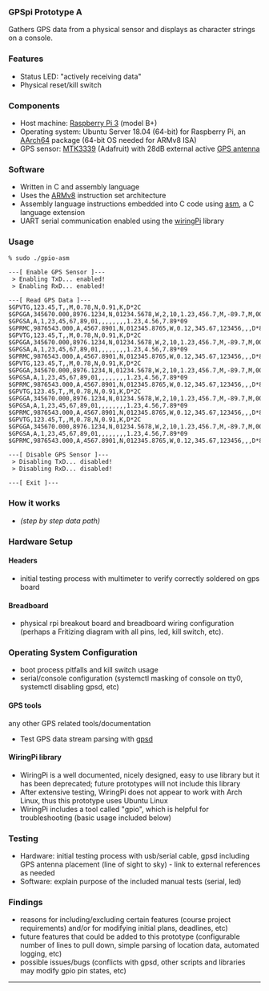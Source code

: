 ### GPSpi Prototype A
Gathers GPS data from a physical sensor and displays as character strings on a console.

### Features
- Status LED: "actively receiving data"
- Physical reset/kill switch

### Components
- Host machine: [Raspberry Pi 3](https://www.raspberrypi.org/documentation/hardware/raspberrypi/README.md) (model B+)
- Operating system: Ubuntu Server 18.04 (64-bit) for Raspberry Pi, an [AArch64](https://archlinuxarm.org/packages/aarch64/linux-aarch64) package (64-bit OS needed for ARMv8 ISA)
- GPS sensor: [MTK3339](https://learn.adafruit.com/adafruit-ultimate-gps/overview) (Adafruit) with 28dB external active [GPS antenna](https://www.adafruit.com/product/960)

### Software
- Written in C and assembly language
- Uses the [ARMv8](https://developer.arm.com/documentation/den0024/a/an-introduction-to-the-armv8-instruction-sets) instruction set architecture
- Assembly language instructions embedded into C code using [asm](https://gcc.gnu.org/onlinedocs/gcc/Using-Assembly-Language-with-C.html), a C language extension
- UART serial communication enabled using the [wiringPi](http://wiringpi.com/) library

### Usage
~~~
% sudo ./gpio-asm

---[ Enable GPS Sensor ]---
 > Enabling TxD... enabled!
 > Enabling RxD... enabled!

---[ Read GPS Data ]---
$GPVTG,123.45,T,,M,0.78,N,0.91,K,D*2C
$GPGGA,345670.000,8976.1234,N,01234.5678,W,2,10,1.23,456.7,M,-89.7,M,0000,0000*89
$GPGSA,A,1,23,45,67,89,01,,,,,,,,1.23,4.56,7.89*09
$GPRMC,9876543.000,A,4567.8901,N,012345.8765,W,0.12,345.67,123456,,,D*88
$GPVTG,123.45,T,,M,0.78,N,0.91,K,D*2C
$GPGGA,345670.000,8976.1234,N,01234.5678,W,2,10,1.23,456.7,M,-89.7,M,0000,0000*89
$GPGSA,A,1,23,45,67,89,01,,,,,,,,1.23,4.56,7.89*09
$GPRMC,9876543.000,A,4567.8901,N,012345.8765,W,0.12,345.67,123456,,,D*88
$GPVTG,123.45,T,,M,0.78,N,0.91,K,D*2C
$GPGGA,345670.000,8976.1234,N,01234.5678,W,2,10,1.23,456.7,M,-89.7,M,0000,0000*89
$GPGSA,A,1,23,45,67,89,01,,,,,,,,1.23,4.56,7.89*09
$GPRMC,9876543.000,A,4567.8901,N,012345.8765,W,0.12,345.67,123456,,,D*88
$GPVTG,123.45,T,,M,0.78,N,0.91,K,D*2C
$GPGGA,345670.000,8976.1234,N,01234.5678,W,2,10,1.23,456.7,M,-89.7,M,0000,0000*89
$GPGSA,A,1,23,45,67,89,01,,,,,,,,1.23,4.56,7.89*09
$GPRMC,9876543.000,A,4567.8901,N,012345.8765,W,0.12,345.67,123456,,,D*88
$GPVTG,123.45,T,,M,0.78,N,0.91,K,D*2C
$GPGGA,345670.000,8976.1234,N,01234.5678,W,2,10,1.23,456.7,M,-89.7,M,0000,0000*89
$GPGSA,A,1,23,45,67,89,01,,,,,,,,1.23,4.56,7.89*09
$GPRMC,9876543.000,A,4567.8901,N,012345.8765,W,0.12,345.67,123456,,,D*88

---[ Disable GPS Sensor ]---
 > Disabling TxD... disabled!
 > Disabling RxD... disabled!

---[ Exit ]---
~~~

### How it works
- *(step by step data path)*

### Hardware Setup

#### Headers
- initial testing process with multimeter to verify correctly soldered on gps board

#### Breadboard
- physical rpi breakout board and breadboard wiring configuration (perhaps a Fritizing diagram with all pins, led, kill switch, etc).

### Operating System Configuration
- boot process pitfalls and kill switch usage
- serial/console configuration (systemctl masking of console on tty0, systemctl disabling gpsd, etc)

#### GPS tools
any other GPS related tools/documentation
- Test GPS data stream parsing with [gpsd](https://gpsd.gitlab.io/gpsd/index.html)

#### WiringPi library
- WiringPi is a well documented, nicely designed, easy to use library but it has been deprecated; future prototypes will not include this library
- After extensive testing, WiringPi does not appear to work with Arch Linux, thus this prototype uses Ubuntu Linux
- WiringPi includes a tool called "gpio", which is helpful for troubleshooting (basic usage included below)

### Testing 
- Hardware: initial testing process with usb/serial cable, gpsd including GPS antenna placement (line of sight to sky) - link to external references as needed
- Software: explain purpose of the included manual tests (serial, led)


### Findings
- reasons for including/excluding certain features (course project requirements) and/or for modifying initial plans, deadlines, etc)
- future features that could be added to this prototype (configurable number of lines to pull down, simple parsing of location data, automated logging, etc)
- possible issues/bugs (conflicts with gpsd, other scripts and libraries may modify gpio pin states, etc)

---



